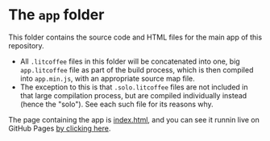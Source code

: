 
# The `app` folder

This folder contains the source code and HTML files for the main app of this
repository.
 * All `.litcoffee` files in this folder will be concatenated into one, big
   `app.litcoffee` file as part of the build process, which is then compiled
   into `app.min.js`, with an appropriate source map file.
 * The exception to this is that `.solo.litcoffee` files are not included in
   that large compilation process, but are compiled individually instead
   (hence the "solo").  See each such file for its reasons why.

The page containing the app is [index.html](index.html), and you can see it
runnin live on GitHub Pages [by clicking
here](http://nathancarter.github.io/weblurch/app/index.html).
